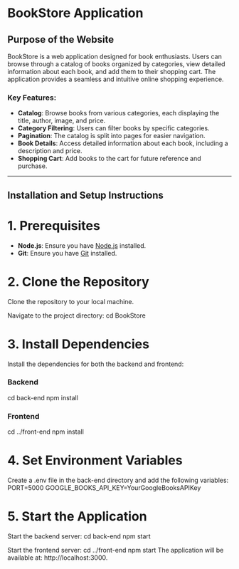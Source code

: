 # BookStore Application

## Purpose of the Website

BookStore is a web application designed for book enthusiasts. Users can browse through a catalog of books organized by categories, view detailed information about each book, and add them to their shopping cart. The application provides a seamless and intuitive online shopping experience.

### Key Features:
- **Catalog**: Browse books from various categories, each displaying the title, author, image, and price.
- **Category Filtering**: Users can filter books by specific categories.
- **Pagination**: The catalog is split into pages for easier navigation.
- **Book Details**: Access detailed information about each book, including a description and price.
- **Shopping Cart**: Add books to the cart for future reference and purchase.

---

## Installation and Setup Instructions

# 1. Prerequisites
- **Node.js**: Ensure you have [Node.js](https://nodejs.org/) installed.
- **Git**: Ensure you have [Git](https://git-scm.com/) installed.

# 2. Clone the Repository
Clone the repository to your local machine.

Navigate to the project directory:
cd BookStore

# 3. Install Dependencies
Install the dependencies for both the backend and frontend:
### Backend
cd back-end
npm install

### Frontend
cd ../front-end
npm install
# 4. Set Environment Variables

Create a .env file in the back-end directory and add the following variables:
PORT=5000
GOOGLE_BOOKS_API_KEY=YourGoogleBooksAPIKey

# 5. Start the Application

Start the backend server:
    cd back-end
    npm start

Start the frontend server:
    cd ../front-end
    npm start
The application will be available at: http://localhost:3000.

